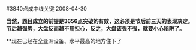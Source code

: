 #3840点成中线关键
2008-04-30

**当然，题目成立的前提是3656点突破的有效，这必须是节后前三天的表现决定。节后越强势，大盘反而越不用担心，反之，大盘该强不强，就要小心陷阱了。**


 


**现在已经在全亚洲设备、水平最高的地方住下了